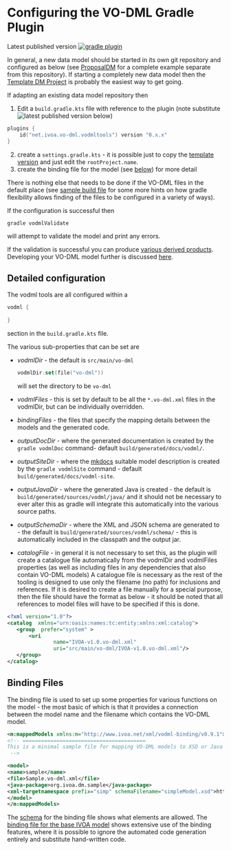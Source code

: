 Configuring the VO-DML Gradle Plugin
===================================

Latest published version [![gradle plugin](https://img.shields.io/gradle-plugin-portal/v/net.ivoa.vo-dml.vodmltools?label=gradle%20plugin)](https://plugins.gradle.org/plugin/net.ivoa.vo-dml.vodmltools)

In general, a new data model should be started in its own git repository and configured
as below (see [ProposalDM](https://github.com/ivoa/ProposalDM) for a complete example separate from this repository). 
If starting a completely new data model then the [Template DM Project](https://github.com/ivoa/DataModelTemplate) is probably the easiest way to get going.

If adapting an existing data model repository then

1. Edit a `build.gradle.kts` file with reference to the plugin (note substitute ![latest published version](https://img.shields.io/gradle-plugin-portal/v/net.ivoa.vo-dml.vodmltools?label=latest%20published%20version) below)
```kotlin
plugins {
    id("net.ivoa.vo-dml.vodmltools") version "0.x.x"
}
```
2. create a `settings.gradle.kts` - it is possible just to copy the [template version](https://github.com/ivoa/DataModelTemplate/blob/master/settings.gradle.kts) and just edit the `rootProject.name`.
3. create the binding file for the model (see [below](#binding-files)) for more detail 

There is nothing else that needs to be done if the VO-DML files in the default place 
(see [sample build file](https://github.com/ivoa/vo-dml/tree/master/tools/gradletooling/sample/build.gradle.kts) for some more 
hints on how gradle flexibility allows finding of the files
to be configured in a variety of ways). 

If the configuration is successful then

```shell
gradle vodmlValidate
```
will attempt to validate the model and print any errors.

If the validation is successful you can produce [various derived products](Transformers.md). Developing your VO-DML model further is discussed [here](modelling/modellingIntro.md). 


## Detailed configuration

The vodml tools are all configured within a 
```kotlin
vodml {
    
}
```
section in the `build.gradle.kts` file.

The various sub-properties that can be set are

* _vodmlDir_ - the default is `src/main/vo-dml`
  ```kotlin
  vodmlDir.set(file("vo-dml"))
  ```
  will set the directory to be `vo-dml`
* _vodmlFiles_ - this is set by default to be all the `*.vo-dml.xml` files in the vodmlDir, but can be individually overridden.
* _bindingFiles_ - the files that specify the mapping details between the models and the generated code.

* _outputDocDir_ - where the generated documentation is created by the `gradle vodmlDoc` command- default `build/generated/docs/vodml/`.
* _outputSiteDir_ - where the [mkdocs](https://www.mkdocs.org) suitable model description is created by the `gradle vodmlSite` command - default `build/generated/docs/vodml-site`.
* _outputJavaDir_ - where the generated Java is created - the default is `build/generated/sources/vodml/java/` and it should not 
  be necessary to ever alter this as gradle will integrate this automatically into the various source paths.
* _outputSchemaDir_ - where the XML and JSON schema are generated to - the default is `build/generated/sources/vodml/schema/` - this is automatically included in the classpath and the output jar.
* _catalogFile_ - in general it is not necessary to set this, as the plugin will create a catalogue file automatically from the vodmlDir and vodmlFiles properties (as well as including files in any dependencies that also contain VO-DML models)
  A catalogue file is necessary as the rest of the tooling is designed to use only the filename (no path) for inclusions and references.
  If it is desired to create a file manually for a special purpose, then the file should have the format as below - it should be noted that all references to model files will have to be specified if this is done.
```xml
<?xml version="1.0"?>
<catalog  xmlns="urn:oasis:names:tc:entity:xmlns:xml:catalog">  
   <group  prefer="system" >
       <uri
               name="IVOA-v1.0.vo-dml.xml"
               uri="src/main/vo-dml/IVOA-v1.0.vo-dml.xml"/>
   </group>
</catalog>
```

## Binding Files

The binding file is used to set up some properties for various functions on the model - the
most basic of which is that it provides a connection between the model name and the filename
which contains the VO-DML model.

```xml
<m:mappedModels xmlns:m="http://www.ivoa.net/xml/vodml-binding/v0.9.1">
<!-- ========================================
This is a minimal sample file for mapping VO-DML models to XSD or Java using the gradle tooling
 -->

<model>
<name>sample</name>
<file>Sample.vo-dml.xml</file>
<java-package>org.ivoa.dm.sample</java-package>
<xml-targetnamespace prefix="simp" schemaFilename="simpleModel.xsd">http://ivoa.net/dm/models/vo-dml/xsd/sample/sample</xml-targetnamespace>
</model>
</m:mappedModels>
```

The [schema](https://github.com/ivoa/vo-dml/tree/master/xsd/vo-dml-binding.xsd) for the binding file shows what elements are allowed. The [binding file for the base IVOA model](https://github.com/ivoa/vo-dml/tree/master/models/ivoa/vo-dml/ivoa_base.vodml-binding.xml)
shows extensive use of the binding features, where it is possible to ignore the automated code generation entirely and substitute
hand-written code.





